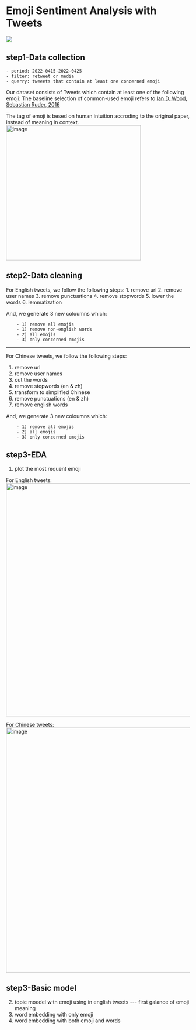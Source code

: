 
# Emoji Sentiment Analysis with Tweets
![](https://encrypted-tbn0.gstatic.com/images?q=tbn%3AANd9GcTigQWzoYCNiDyrz1BN4WTf2X2k9OZ_yvW-FsmcIMsdS9fppNmh)

## step1-Data collection
    - period: 2022-0415-2022-0425
    - filter: retweet or media
    - querry: tweeets that contain at least one concerned emoji
 
Our dataset consists of Tweets which contain at least one of the following emoji:
The baseline selection of common-used emoji refers to [Ian D. Wood, Sebastian Ruder, 2016](https://www.researchgate.net/publication/321057905_Emoji_as_Emotion_Tags_for_Tweets)
        
The tag of emoji is besed on human intuition accroding to the original paper, instead of meaning in context.
<img width="369" alt="image" src="https://user-images.githubusercontent.com/99280254/165020171-62551399-f2a6-40e3-93bc-35b9e65b06b9.png">


## step2-Data cleaning          
For English tweets, we follow the following steps:
    1. remove url
    2. remove user names
    3. remove punctuations
    4. remove stopwords
    5. lower the words
    6. lemmatization
    
And, we generate 3 new coloumns which:
                
        - 1) remove all emojis
        - 1) remove non-english words
        - 2) all emojis
        - 3) only concerned emojis

-----------
For Chinese tweets, we follow the following steps:
1. remove url
2. remove user names
3. cut the words
4. remove stopwords (en & zh)
5. transform to simplified Chinese
6. remove punctuations (en & zh)
7. remove english words

And, we generate 3 new coloumns which:
                
        - 1) remove all emojis
        - 2) all emojis
        - 3) only concerned emojis
         
## step3-EDA
1. plot the most requent emoji          
                
For English tweets:             
<img width="637" alt="image" src="https://user-images.githubusercontent.com/99280254/165021160-4a3396c3-363e-44f6-8ebb-e52bf0005c2b.png">

        
For Chinese tweets:             
<img width="669" alt="image" src="https://user-images.githubusercontent.com/99280254/165021062-f4f3c924-731d-4113-a788-0989f8c782cb.png">


## step3-Basic model
2. topic moedel with emoji using in english tweets --- first galance of emoji meaning
3. word embedding with only emoji
4. word embedding with both emoji and words



